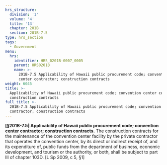 ```yaml
---
hrs_structure:
  division: '1'
  volume: '4'
  title: '13'
  chapter: 201B
  section: 201B-7.5
type: hrs_section
tags:
  - Government
menu:
  hrs:
    identifier: HRS_0201B-0007_0005
    parent: HRS0201B
    name: >-
      201B-7.5 Applicability of Hawaii public procurement code; convention
      center contractor; construction contracts
weight: 6045
title: >-
  Applicability of Hawaii public procurement code; convention center contractor;
  construction contracts
full_title: >-
  201B-7.5 Applicability of Hawaii public procurement code; convention center
  contractor; construction contracts
---
```

**[§201B-7.5] Applicability of Hawaii public procurement code; convention center contractor; construction contracts.** The construction contracts for the maintenance of the convention center facility by the private contractor that operates the convention center, by its direct or indirect receipt of, and its expenditure of, public funds from the department of business, economic development, and tourism or the authority, or both, shall be subject to part III of chapter 103D. [L Sp 2009, c 5, §1]